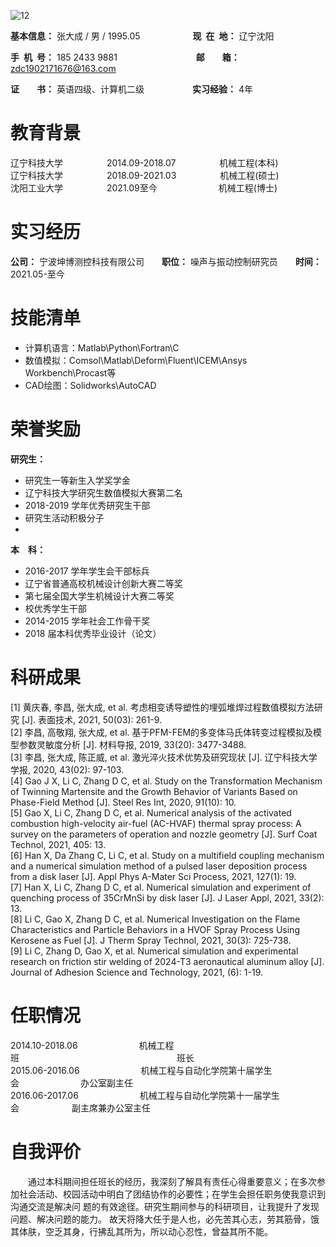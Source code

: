 
![12](https://user-images.githubusercontent.com/62428819/122177026-cbe43600-ceb7-11eb-820d-5790bc7d6075.jpg)

**基本信息：** 张大成 / 男 / 1995.05&emsp;&emsp;&emsp;&emsp;&emsp;&emsp;**现&ensp;在&ensp;地：** 辽宁沈阳

**手&ensp;机&ensp;号：** 185 2433 9881&emsp;&emsp;&emsp;&emsp;&emsp;&emsp;&emsp;&emsp;&emsp;**邮&emsp;&emsp;箱：** zdc1902171676@163.com

**证&emsp;&emsp;书：** 英语四级、计算机二级&emsp;&emsp;&emsp;&emsp;&emsp;&ensp;**实习经验：** 4年

<h1>教育背景</h1>

辽宁科技大学&emsp;&emsp;&emsp;&emsp;&emsp;2014.09-2018.07&emsp;&emsp;&emsp;&emsp;&emsp;机械工程(本科)<br/>
辽宁科技大学&emsp;&emsp;&emsp;&emsp;&emsp;2018.09-2021.03&emsp;&emsp;&emsp;&emsp;&emsp;机械工程(硕士)<br/>
沈阳工业大学&emsp;&emsp;&emsp;&emsp;&emsp;2021.09至今&emsp;&emsp;&emsp;&emsp;&emsp;&emsp;&emsp;机械工程(博士)
<h1>实习经历</h1>

**公司：** 宁波坤博测控科技有限公司&emsp;&emsp;**职位：** 噪声与振动控制研究员&emsp;&emsp;**时间：** 2021.05-至今

<h1>技能清单</h1>

- 计算机语言：Matlab\Python\Fortran\C
- 数值模拟：Comsol\Matlab\Deform\Fluent\ICEM\Ansys Workbench\Procast等
- CAD绘图：Solidworks\AutoCAD

<h1>荣誉奖励</h1> 

**研究生：** <br/>

- 研究生一等新生入学奖学金<br/>
- 辽宁科技大学研究生数值模拟大赛第二名 <br/>
- 2018-2019 学年优秀研究生干部<br/>
- 研究生活动积极分子  <br/>
- 
**本&emsp;科：** <br/>

- 2016-2017 学年学生会干部标兵<br/>
- 辽宁省普通高校机械设计创新大赛二等奖  <br/>
- 第七届全国大学生机械设计大赛二等奖
- 校优秀学生干部  <br/>
- 2014-2015 学年社会工作骨干奖<br/>
- 2018 届本科优秀毕业设计（论文）<br/>

<h1>科研成果</h1>  

[1]	黄庆春, 李昌, 张大成, et al. 考虑相变诱导塑性的埋弧堆焊过程数值模拟方法研究 [J]. 表面技术, 2021, 50(03): 261-9.<br/>
[2]	李昌, 高敬翔, 张大成, et al. 基于PFM-FEM的多变体马氏体转变过程模拟及模型参数灵敏度分析 [J]. 材料导报, 2019, 33(20): 3477-3488.<br/>
[3]	李昌, 张大成, 陈正威, et al. 激光淬火技术优势及研究现状 [J]. 辽宁科技大学学报, 2020, 43(02): 97-103.<br/>
[4]	Gao J X, Li C, Zhang D C, et al. Study on the Transformation Mechanism of Twinning Martensite and the Growth Behavior of Variants Based on Phase-Field Method [J]. Steel Res Int, 2020, 91(10): 10.<br/>
[5]	Gao X, Li C, Zhang D C, et al. Numerical analysis of the activated combustion high-velocity air-fuel (AC-HVAF) thermal spray process: A survey on the parameters of operation and nozzle geometry [J]. Surf Coat Technol, 2021, 405: 13.<br/>
[6]	Han X, Da Zhang C, Li C, et al. Study on a multifield coupling mechanism and a numerical simulation method of a pulsed laser deposition process from a disk laser [J]. Appl Phys A-Mater Sci Process, 2021, 127(1): 19.<br/>
[7]	Han X, Li C, Zhang D C, et al. Numerical simulation and experiment of quenching process of 35CrMnSi by disk laser [J]. J Laser Appl, 2021, 33(2): 13.<br/>
[8]	Li C, Gao X, Zhang D C, et al. Numerical Investigation on the Flame Characteristics and Particle Behaviors in a HVOF Spray Process Using Kerosene as Fuel [J]. J Therm Spray Technol, 2021, 30(3): 725-738.<br/>
[9]	Li C, Zhang D, Gao X, et al. Numerical simulation and experimental research on friction stir welding of 2024-T3 aeronautical aluminum alloy [J]. Journal of Adhesion Science and Technology, 2021, (6): 1-19.<br/>

<h1>任职情况</h1>  

2014.10-2018.06&emsp;&emsp;&emsp;&emsp;&emsp;&emsp;&emsp;机械工程班&emsp;&emsp;&emsp;&emsp;&emsp;&emsp;&emsp;&emsp;&emsp;&emsp;&emsp;&emsp;&emsp;&emsp;&emsp;&emsp;&emsp;&emsp;班长<br/>
2015.06-2016.06&emsp;&emsp;&emsp;&emsp;&emsp;&emsp;&emsp;机械工程与自动化学院第十届学生会&emsp;&emsp;&emsp;&emsp;&emsp;&emsp;&emsp;办公室副主任 <br/>
2016.06-2017.06&emsp;&emsp;&emsp;&emsp;&emsp;&emsp;&emsp;机械工程与自动化学院第十一届学生会&emsp;&emsp;&emsp;&emsp;&emsp;&emsp;副主席兼办公室主任

<h1>自我评价</h1>

&emsp;&emsp;通过本科期间担任班长的经历，我深刻了解具有责任心得重要意义；在多次参加社会活动、校园活动中明白了团结协作的必要性；在学生会担任职务使我意识到沟通交流是解决问
题的有效途径。研究生期间参与的科研项目，让我提升了发现问题、解决问题的能力。 故天将降大任于是人也，必先苦其心志，劳其筋骨，饿其体肤，空乏其身，行拂乱其所为，所以动心忍性，曾益其所不能。
